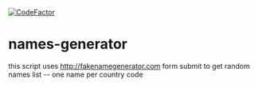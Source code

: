 [![CodeFactor](https://www.codefactor.io/repository/github/far-rainbow/names-generator/badge)](https://www.codefactor.io/repository/github/far-rainbow/names-generator)
# names-generator

this script uses http://fakenamegenerator.com form submit to get random names list -- one name per country code
